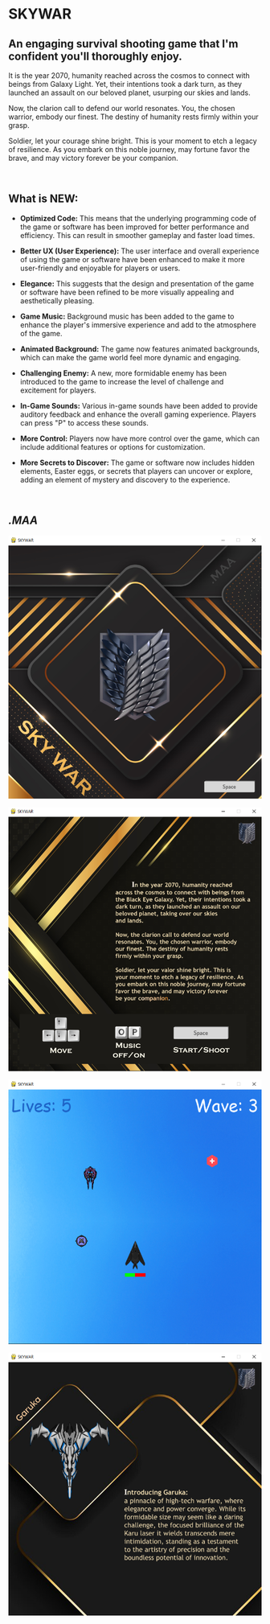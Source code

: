 # SKYWAR

## An engaging survival shooting game that I'm confident you'll thoroughly enjoy.

It is the year 2070, humanity reached across the cosmos to connect with beings from Galaxy Light. Yet, their intentions took a dark turn, as they launched an assault on our beloved planet, usurping our skies and lands.

Now, the clarion call to defend our world resonates. You, the chosen warrior, embody our finest. The destiny of humanity rests firmly within your grasp.

Soldier, let your courage shine bright. This is your moment to etch a legacy of resilience. As you embark on this noble journey, may fortune favor the brave, and may victory forever be your companion.

<br/>

## What is NEW:
- **Optimized Code:** This means that the underlying programming code of the game or software has been improved for better performance and efficiency. This can result in smoother gameplay and faster load times.

- **Better UX (User Experience):** The user interface and overall experience of using the game or software have been enhanced to make it more user-friendly and enjoyable for players or users.

- **Elegance:** This suggests that the design and presentation of the game or software have been refined to be more visually appealing and aesthetically pleasing.

- **Game Music:** Background music has been added to the game to enhance the player's immersive experience and add to the atmosphere of the game.

- **Animated Background:** The game now features animated backgrounds, which can make the game world feel more dynamic and engaging.

- **Challenging Enemy:** A new, more formidable enemy has been introduced to the game to increase the level of challenge and excitement for players.

- **In-Game Sounds:** Various in-game sounds have been added to provide auditory feedback and enhance the overall gaming experience. Players can press "P" to access these sounds.

- **More Control:** Players now have more control over the game, which can include additional features or options for customization.

- **More Secrets to Discover:** The game or software now includes hidden elements, Easter eggs, or secrets that players can uncover or explore, adding an element of mystery and discovery to the experience.

<br/>

*.MAA*
---

![img](https://github.com/MA-Abahmane/SKYWAR/blob/SKYWAR-V3/images/main_V3.png)

![img](https://github.com/MA-Abahmane/SKYWAR/blob/SKYWAR-V3/images/mission_V3.png)

![img](https://github.com/MA-Abahmane/SKYWAR/blob/SKYWAR-V3/images/inGame_V3.png)

![img](https://github.com/MA-Abahmane/SKYWAR/blob/SKYWAR-V3/images/slides_V3.png)



